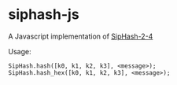 siphash-js
==========

A Javascript implementation of
[SipHash-2-4](http://131002.net/siphash/siphash.pdf)

Usage:

    SipHash.hash([k0, k1, k2, k3], <message>);
    SipHash.hash_hex([k0, k1, k2, k3], <message>);

